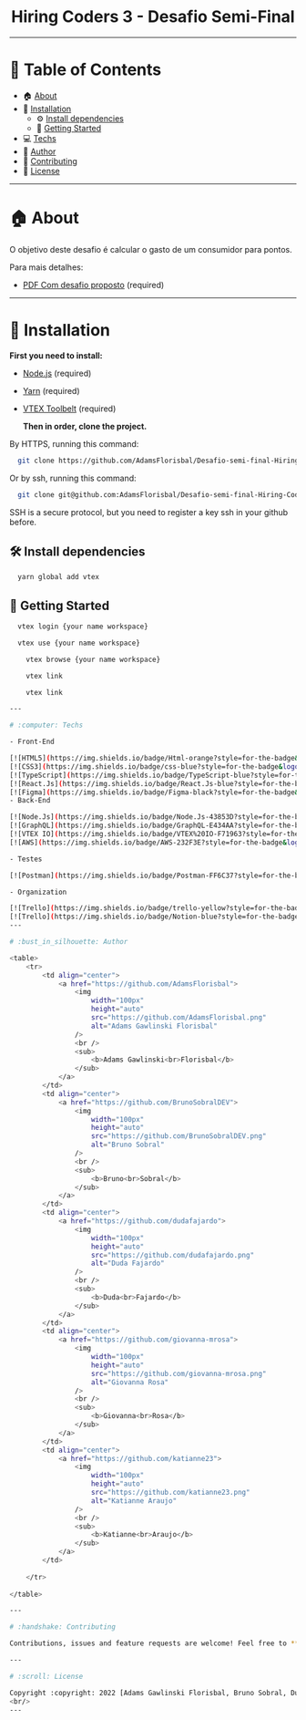 <h1 align="center">Hiring Coders 3 - Desafio Semi-Final
	
</h1>

---

# :pushpin: Table of Contents

- :house: [About](#about)
- :dart: [Installation](#Installation)
  - :gear: [Install dependencies](##Install_dependencies)
  - :rocket: [Getting Started](##Getting_Started)
- :computer: [Techs](#Techs)
- :bust_in_silhouette: [Author](#Author)
- :handshake: [Contributing](#Contributing)
- :scroll: [License](#License)

---

# :house: About

O objetivo deste desafio é calcular o gasto de um consumidor para pontos.

Para mais detalhes:

- [PDF Com desafio proposto](https://drive.google.com/file/d/1CCTwS08kb_FXBnWn80qwMusJZeMW5nXD/view) (required)

---

# :dart: Installation

**First you need to install:**

- [Node.js](https://pt-br.nodejs.org/) (required)
- [Yarn](https://yarnpkg.com/) (required)
- [VTEX Toolbelt](https://vtex.io/docs/recipes/development/vtex-io-cli-install/) (required)

  **Then in order, clone the project.**

By HTTPS, running this command:

```bash
  git clone https://github.com/AdamsFlorisbal/Desafio-semi-final-Hiring-Coders-3.git
```

Or by ssh, running this command:

```bash
  git clone git@github.com:AdamsFlorisbal/Desafio-semi-final-Hiring-Coders-3.git
```

SSH is a secure protocol, but you need to register a key ssh in your github before.

## :hammer_and_wrench: Install dependencies

```bash
  yarn global add vtex
```

## :rocket: Getting Started

```bash
  vtex login {your name workspace}
```
```bash
  vtex use {your name workspace}
```
```bash
	vtex browse {your name workspace}
```
```bash /Points
	vtex link
```
```bash /store-scrat
	vtex link

---

# :computer: Techs

- Front-End

[![HTML5](https://img.shields.io/badge/Html-orange?style=for-the-badge&logo=Html5&logoColor=ffffff)](#)
[![CSS3](https://img.shields.io/badge/css-blue?style=for-the-badge&logo=Css3&logoColor=ffffff)](#)
[![TypeScript](https://img.shields.io/badge/TypeScript-blue?style=for-the-badge&logo=TypeScript&logoColor=ffffff)](#)
[![React.Js](https://img.shields.io/badge/React.Js-blue?style=for-the-badge&logo=React&logoColor=ffffff)](#)
[![Figma](https://img.shields.io/badge/Figma-black?style=for-the-badge&logo=Figma&logoColor=ffffff)](#)
- Back-End

[![Node.Js](https://img.shields.io/badge/Node.Js-43853D?style=for-the-badge&logo=Node.js&logoColor=ffffff)](#)
[![GraphQL](https://img.shields.io/badge/GraphQL-E434AA?style=for-the-badge&logo=GraphQL&logoColor=ffffff)](#)
[![VTEX IO](https://img.shields.io/badge/VTEX%20IO-F71963?style=for-the-badge&logo=typescript&logoColor=ffffff)](#)
[![AWS](https://img.shields.io/badge/AWS-232F3E?style=for-the-badge&logo=amazonaws&logoColor=FF9900)](#)

- Testes

[![Postman](https://img.shields.io/badge/Postman-FF6C37?style=for-the-badge&logo=Postman&logoColor=ffffff)](#)

- Organization

[![Trello](https://img.shields.io/badge/trello-yellow?style=for-the-badge&logo=Trello&logoColor=ffffff)](#)
[![Trello](https://img.shields.io/badge/Notion-blue?style=for-the-badge&logo=Notion&logoColor=ffffff)](#)
---

# :bust_in_silhouette: Author

<table>
	<tr>
		<td align="center">
			<a href="https://github.com/AdamsFlorisbal">
				<img
					width="100px"
					height="auto"
					src="https://github.com/AdamsFlorisbal.png"
					alt="Adams Gawlinski Florisbal"
				/>
				<br />
				<sub>
					<b>Adams Gawlinski<br>Florisbal</b>
				</sub>
			</a>
		</td>
		<td align="center">
			<a href="https://github.com/BrunoSobralDEV">
				<img
					width="100px"
					height="auto"
					src="https://github.com/BrunoSobralDEV.png"
					alt="Bruno Sobral"
				/>
				<br />
				<sub>
					<b>Bruno<br>Sobral</b>
				</sub>
			</a>
		</td>
		<td align="center">
			<a href="https://github.com/dudafajardo">
				<img
					width="100px"
					height="auto"
					src="https://github.com/dudafajardo.png"
					alt="Duda Fajardo"
				/>
				<br />
				<sub>
					<b>Duda<br>Fajardo</b>
				</sub>
			</a>
		</td>
		<td align="center">
			<a href="https://github.com/giovanna-mrosa">
				<img
					width="100px"
					height="auto"
					src="https://github.com/giovanna-mrosa.png"
					alt="Giovanna Rosa"
				/>
				<br />
				<sub>
					<b>Giovanna<br>Rosa</b>
				</sub>
			</a>
		</td>		
		<td align="center">
			<a href="https://github.com/katianne23">
				<img
					width="100px"
					height="auto"
					src="https://github.com/katianne23.png"
					alt="Katianne Araujo"
				/>
				<br />
				<sub>
					<b>Katianne<br>Araujo</b>
				</sub>
			</a>
		</td>
		
	</tr>
	
</table>

---

# :handshake: Contributing

Contributions, issues and feature requests are welcome! Feel free to **file a new issue** on the [Desafio-semi-final-Hiring-Coders-3](https://github.com/AdamsFlorisbal/Desafio-semi-final-Hiring-Coders-3/issues) repository. If you already found a solution to your problem, **I would love to review your pull request**!

---

# :scroll: License

Copyright :copyright: 2022 [Adams Gawlinski Florisbal, Bruno Sobral, Duda Fajardo, Giovanna Rosa, Katianne Araujo](https://github.com/AdamsFlorisbal/Desafio-semi-final-Hiring-Coders-3).
<br/>
---
